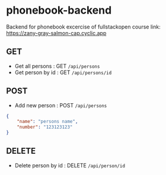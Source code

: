 # phonebook-backend
Backend for phonebook excercise of fullstackopen course
link: https://zany-gray-salmon-cap.cyclic.app

## GET
* Get all persons : GET `/api/persons`
* Get person by id : GET `/api/persons/id`

## POST
* Add new person : POST `/api/persons`

```json
{
    "name": "persons name",
    "number": "123123123"
}
```

## DELETE
* Delete person by id : DELETE `/api/person/id`
